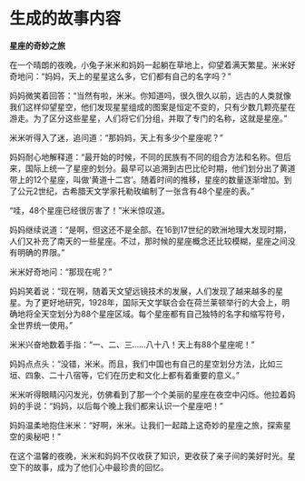 # 生成的故事内容

**星座的奇妙之旅**

在一个晴朗的夜晚，小兔子米米和妈妈一起躺在草地上，仰望着满天繁星。米米好奇地问：“妈妈，天上的星星这么多，它们都有自己的名字吗？”

妈妈微笑着回答：“当然有啦，米米。你知道吗，很久很久以前，远古的人类就像我们这样仰望星空，他们发现星星组成的图案是恒定不变的，只有少数几颗亮星在游走。为了区分这些星星，人们将它们分组，并取了专门的名称，这就是星座。”

米米听得入了迷，追问道：“那妈妈，天上有多少个星座呢？”

妈妈耐心地解释道：“最开始的时候，不同的民族有不同的组合方法和名称。但后来，国际上统一了星座的划分。最早可以追溯到古巴比伦时期，他们划分出了黄道带上的12个星座，叫做‘黄道十二宫’。随着时间的推移，星座的数量逐渐增加。到了公元2世纪，古希腊天文学家托勒玫编制了一张含有48个星座的表。”

“哇，48个星座已经很厉害了！”米米惊叹道。

妈妈继续说道：“是啊，但这还不是全部。在16到17世纪的欧洲地理大发现时期，人们又补充了南天的一些星座。不过，那时候的星座概念还比较模糊，星座之间没有明确的界限。”

米米好奇地问：“那现在呢？”

妈妈笑着说：“现在啊，随着天文望远镜技术的发展，人们发现了越来越多的星星。为了更好地研究，1928年，国际天文学联合会在荷兰莱顿举行的大会上，明确地将全天空划分为88个星座区域。每个星座都有自己独特的名字和缩写符号，全世界统一使用。”

米米兴奋地数着手指：“一、二、三……八十八！天上有88个星座呢！”

妈妈点点头：“没错，米米。而且，我们中国也有自己的星空划分方法，比如三垣、四象、二十八宿等，它们在历史和文化上都有着重要的意义。”

米米听得眼睛闪闪发光，仿佛看到了那一个个美丽的星座在夜空中闪烁。他拉着妈妈的手说：“妈妈，以后每个晚上我们都来认识一个星座吧！”

妈妈温柔地抱住米米：“好啊，米米。让我们一起踏上这奇妙的星座之旅，探索星空的奥秘吧！”

在这个温馨的夜晚，米米和妈妈不仅收获了知识，更收获了亲子间的美好时光。星空下的故事，成为了他们心中最珍贵的回忆。